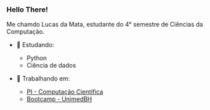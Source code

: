 ### Hello There!
Me chamdo Lucas da Mata, estudante do 4° semestre de Ciências da Computação.

- 📖 Estudando:
  - Python
  - Ciência de dados

- 📂 Trabalhando em:
  - <a href="https://github.com/LucasMGuima/PI4SEM" target="_blank">PI - Computação Científica<a/>
  - <a href="https://github.com/LucasMGuima/UnimedBH-Ciencia-de-Dados" target="_blank">Bootcamp - UnimedBH<a/>
